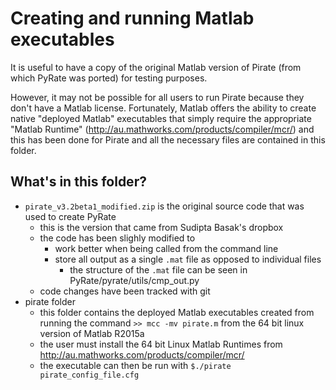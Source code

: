 Creating and running Matlab executables
=======================================
It is useful to have a copy of the original Matlab version of Pirate (from which PyRate was ported) for testing purposes.

However, it may not be possible for all users to run Pirate because they don't have a Matlab license. Fortunately, Matlab offers the ability to create native "deployed Matlab" executables that simply require the appropriate "Matlab Runtime" (http://au.mathworks.com/products/compiler/mcr/) and this has been done for Pirate and all the necessary files are contained in this folder.

What's in this folder?
----------------------
* `pirate_v3.2beta1_modified.zip` is the original source code that was used to create PyRate
	* this is the version that came from Sudipta Basak's dropbox
	* the code has been slighly modified to
		* work better when being called from the command line
		* store all output as a single `.mat` file as opposed to individual files
			* the structure of the `.mat` file can be seen in PyRate/pyrate/utils/cmp_out.py
	* code changes have been tracked with git
* pirate folder
	* this folder contains the deployed Matlab executables created from running the command `>> mcc -mv pirate.m` from the 64 bit linux version of Matlab R2015a
	* the user must install the 64 bit Linux Matlab Runtimes from http://au.mathworks.com/products/compiler/mcr/
	* the executable can then be run with `$./pirate pirate_config_file.cfg`


